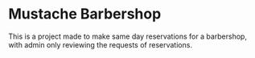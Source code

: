 # Mustache Barbershop

This is a project made to make same day reservations for a barbershop, with admin only reviewing the requests of reservations. 

